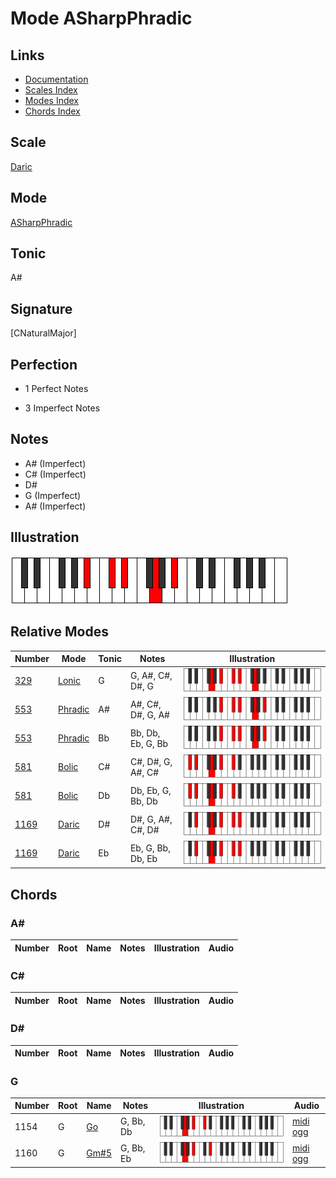 # Mode ASharpPhradic

## Links

- [Documentation](index.md)
- [Scales Index](Scales.md)
- [Modes Index](Modes.md)
- [Chords Index](Chords.md)

## Scale

[Daric](ScaleDaric.md)

## Mode

[ASharpPhradic](ModeASharpPhradic.md)

## Tonic

A#

## Signature

[CNaturalMajor]

## Perfection

 - 1 Perfect Notes

 - 3 Imperfect Notes

## Notes

- A# (Imperfect)
- C# (Imperfect)
- D#
- G (Imperfect)
- A# (Imperfect)

## Illustration

![ASharpPhradic](ModeASharpPhradic.png)

## Relative Modes

| Number | Mode | Tonic | Notes | Illustration |
|--------|------|-------|-------|--------------|
| [329](https://ianring.com/musictheory/scales/329) | [Lonic](ModeLonic.md) | G | G, A#, C#, D#, G | ![GNaturalLonic](ModeGNaturalLonic.png) |
| [553](https://ianring.com/musictheory/scales/553) | [Phradic](ModePhradic.md) | A# | A#, C#, D#, G, A# | ![ASharpPhradic](ModeASharpPhradic.png) |
| [553](https://ianring.com/musictheory/scales/553) | [Phradic](ModePhradic.md) | Bb | Bb, Db, Eb, G, Bb | ![BFlatPhradic](ModeBFlatPhradic.png) |
| [581](https://ianring.com/musictheory/scales/581) | [Bolic](ModeBolic.md) | C# | C#, D#, G, A#, C# | ![CSharpBolic](ModeCSharpBolic.png) |
| [581](https://ianring.com/musictheory/scales/581) | [Bolic](ModeBolic.md) | Db | Db, Eb, G, Bb, Db | ![DFlatBolic](ModeDFlatBolic.png) |
| [1169](https://ianring.com/musictheory/scales/1169) | [Daric](ModeDaric.md) | D# | D#, G, A#, C#, D# | ![DSharpDaric](ModeDSharpDaric.png) |
| [1169](https://ianring.com/musictheory/scales/1169) | [Daric](ModeDaric.md) | Eb | Eb, G, Bb, Db, Eb | ![EFlatDaric](ModeEFlatDaric.png) |

## Chords

### A#

| Number | Root | Name | Notes | Illustration | Audio |
|--------|------|------|-------|--------------|-------|

### C#

| Number | Root | Name | Notes | Illustration | Audio |
|--------|------|------|-------|--------------|-------|

### D#

| Number | Root | Name | Notes | Illustration | Audio |
|--------|------|------|-------|--------------|-------|

### G

| Number | Root | Name | Notes | Illustration | Audio |
|--------|------|------|-------|--------------|-------|
| 1154 | G | [Go](ChordGNaturalDiminished.md) | G, Bb, Db | ![Go](ChordGNaturalDiminishedRootPosition.png) | [midi](ChordGNaturalDiminishedRootPosition.mid) [ogg](ChordGNaturalDiminishedRootPosition.ogg) |
| 1160 | G | [Gm#5](ChordGNaturalMinorSharpFifth.md) | G, Bb, Eb | ![Gm#5](ChordGNaturalMinorSharpFifthRootPosition.png) | [midi](ChordGNaturalMinorSharpFifthRootPosition.mid) [ogg](ChordGNaturalMinorSharpFifthRootPosition.ogg) |

